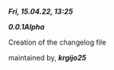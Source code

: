 ***Fri, 15.04.22, 13:25***

***0.0.1Alpha***

Creation of the changelog file

maintained by,
***krgijo25***